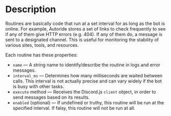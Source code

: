 # Description
Routines are basically code that run at a set interval for as long as the bot
is online. For example, Autoride stores a set of links to check frequently
to see if any of them give HTTP errors (e.g. 404). If any of them do, a message
is sent to a designated channel. This is useful for monitoring the stability of
various sites, tools, and resources. 

Each routine has these properties:
* `name` — A string name to identify/describe the routine in logs and error
messages.
* `interval_ms` — Determines how many milliseconds are waited between calls.
This interval is not actually precise and can vary widely if the bot is busy
with other tasks.
* `execute` method — Receives the Discord.js `client` object, in order to
send messages based on its results. 
* `enabled` (optional) — If undefined or truthy, this routine will be run at the
specified interval. If falsy, this routine will not be run at all.